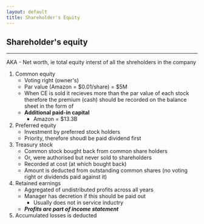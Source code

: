 ```yaml
---
layout: default
title: Shareholder's Equity
---
```


## **Shareholder's equity**
---
 AKA - Net worth, ie total equity interst of all the shreholders in the company

1. Common equity
    - Voting right (owner's)
    - Par value (Amazon = $0.01/share) = $5M
    - When CE is sold it recieves more than the par value of each stock therefore the premium (cash) should be recorded on the balance sheet in the form of
    - **Additional paid-in capital**
        + Amazon = $13.3B
2. Preferred equity
    -   Investment by preferred stock holders
    -   Priority, therefore shoudl be paid dividend first
3. Treasury stock 
    - Common stock bought back from common share holders 
    - Or, were authorised but never sold to shareholders
    - Recorded at cost (at which bought back)
    - Amount is deducted from outstanding common shares (no voting right or dividends paid against it)
4. Retained earnings
    - Aggregated of undistributed profits across all years
    - Manager has decretion if this should be paid out
        + Usually does not in service inductry
    - <em>**Profits are part of income statement**</em>
5. Accumulated losses is deducted